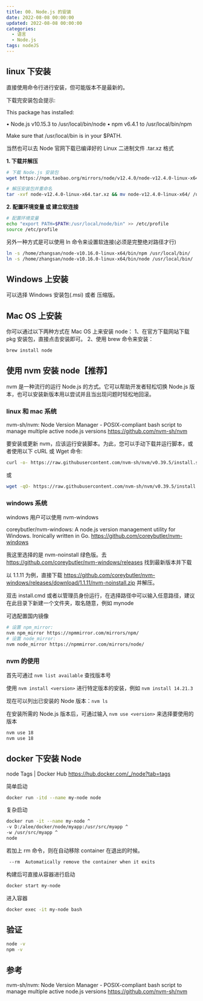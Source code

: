 ```yaml
---
title: 00. Node.js 的安装
date: 2022-08-08 00:00:00
updated: 2022-08-08 00:00:00
categories:
  - 语言
  - Node.js
tags: nodeJS
---
```


## linux 下安装

直接使用命令行进行安装，但可能版本不是最新的。

下载完安装包会提示:

This package has installed:

• Node.js v10.15.3 to /usr/local/bin/node
• npm v6.4.1 to /usr/local/bin/npm

Make sure that /usr/local/bin is in your $PATH.

当然也可以去 Node 官网下载已编译好的 Linux 二进制文件 .tar.xz 格式

**1. 下载并解压**

```sh
# 下载 Node.js 安装包
wget https://npm.taobao.org/mirrors/node/v12.4.0/node-v12.4.0-linux-x64.tar.xz

# 解压安装包并重命名
tar -xvf node-v12.4.0-linux-x64.tar.xz && mv node-v12.4.0-linux-x64/ /usr/local/node
```

**2. 配置环境变量 或 建立软连接**

```bash
# 配置环境变量
echo "export PATH=$PATH:/usr/local/node/bin" >> /etc/profile
source /etc/profile
```

另外一种方式是可以使用 ln 命令来设置软连接(必须是完整绝对路径才行)

```sh
ln -s /home/zhangsan/node-v10.16.0-linux-x64/bin/npm /usr/local/bin/
ln -s /home/zhangsan/node-v10.16.0-linux-x64/bin/node /usr/local/bin/
```

<!-- more -->

## Windows 上安装

可以选择 Windows 安装包(.msi) 或者 压缩版。

## Mac OS 上安装

你可以通过以下两种方式在 Mac OS 上来安装 node：
1、在官方下载网站下载 pkg 安装包，直接点击安装即可。
2、使用 brew 命令来安装：

```bash
brew install node
```

## 使用 nvm 安装 node【推荐】

nvm 是一种流行的运行 Node.js 的方式。它可以帮助开发者轻松切换 Node.js 版本，也可以安装新版本用以尝试并且当出现问题时轻松地回滚。

### linux 和 mac 系统

nvm-sh/nvm: Node Version Manager - POSIX-compliant bash script to manage multiple active node.js versions
<https://github.com/nvm-sh/nvm>

要安装或更新 nvm，应该运行安装脚本。为此，您可以手动下载并运行脚本，或者使用以下 cURL 或 Wget 命令:

```sh
curl -o- https://raw.githubusercontent.com/nvm-sh/nvm/v0.39.5/install.sh | bash
```

或

```sh
wget -qO- https://raw.githubusercontent.com/nvm-sh/nvm/v0.39.5/install.sh | bash
```

### windows 系统

windows 用户可以使用 nvm-windows

coreybutler/nvm-windows: A node.js version management utility for Windows. Ironically written in Go.
<https://github.com/coreybutler/nvm-windows>

我这里选择的是 nvm-noinstall 绿色版。去 <https://github.com/coreybutler/nvm-windows/releases> 找到最新版本并下载

以 1.1.11 为例，直接下载 <https://github.com/coreybutler/nvm-windows/releases/download/1.1.11/nvm-noinstall.zip> 并解压。

双击 install.cmd 或者以管理员身份运行，在选择路径中可以输入任意路径，建议在此目录下新建一个文件夹，取名随意，例如 mynode

可选配置国内镜像

```sh
# 设置 npm_mirror:
nvm npm_mirror https://npmmirror.com/mirrors/npm/
# 设置 node_mirror:
nvm node_mirror https://npmmirror.com/mirrors/node/
```

### nvm 的使用

首先可通过 `nvm list available` 查找版本号

使用 `nvm install <version>` 进行特定版本的安装，例如 `nvm install 14.21.3`

现在可以列出已安装的 Node 版本：`nvm ls`

在安装所需的 Node.js 版本后，可通过输入 `nvm use <version>` 来选择要使用的版本

```sh
nvm use 18
nvm use 18
```

## docker 下安装 Node

node Tags | Docker Hub
<https://hub.docker.com/_/node?tab=tags>

简单启动

```sh
docker run -itd --name my-node node
```

复杂启动

```sh
docker run -it --name my-node ^
-v D:/alee/docker/node/myapp:/usr/src/myapp ^
-w /usr/src/myapp ^
node
```

若加上 rm 命令，则在自动移除 container 在退出的时候。

```sh
 --rm  Automatically remove the container when it exits
```

构建后可直接从容器进行启动

```sh
docker start my-node
```

进入容器

```sh
docker exec -it my-node bash
```

## 验证

```sh
node -v
npm -v
```

## 参考

nvm-sh/nvm: Node Version Manager - POSIX-compliant bash script to manage multiple active node.js versions
<https://github.com/nvm-sh/nvm>
